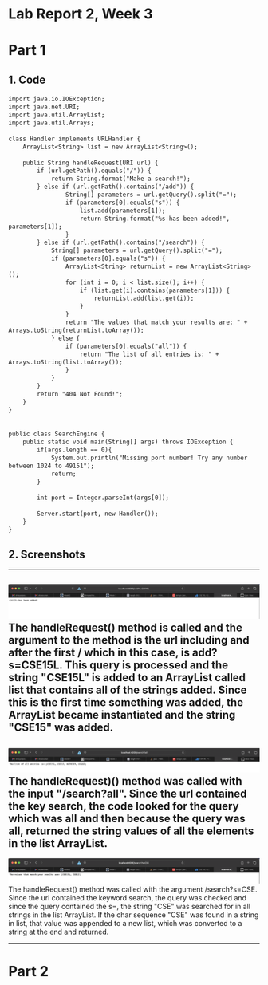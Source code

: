 # Lab Report 2, Week 3
# Part 1
## 1. Code
```
import java.io.IOException;
import java.net.URI;
import java.util.ArrayList;
import java.util.Arrays;

class Handler implements URLHandler {
    ArrayList<String> list = new ArrayList<String>();

    public String handleRequest(URI url) {
        if (url.getPath().equals("/")) {
            return String.format("Make a search!");
        } else if (url.getPath().contains("/add")) {
                String[] parameters = url.getQuery().split("=");
                if (parameters[0].equals("s")) {
                    list.add(parameters[1]);
                    return String.format("%s has been added!", parameters[1]);
                }
        } else if (url.getPath().contains("/search")) {
            String[] parameters = url.getQuery().split("=");
            if (parameters[0].equals("s")) {
                ArrayList<String> returnList = new ArrayList<String>();
                for (int i = 0; i < list.size(); i++) {
                    if (list.get(i).contains(parameters[1])) {
                        returnList.add(list.get(i));
                    }
                }
                return "The values that match your results are: " + Arrays.toString(returnList.toArray());
            } else {
                if (parameters[0].equals("all")) {
                    return "The list of all entries is: " + Arrays.toString(list.toArray());
                }
            }
        }
        return "404 Not Found!";
    }
}


public class SearchEngine {
    public static void main(String[] args) throws IOException {
        if(args.length == 0){
            System.out.println("Missing port number! Try any number between 1024 to 49151");
            return;
        }

        int port = Integer.parseInt(args[0]);

        Server.start(port, new Handler());
    }
}
```
## 2. Screenshots
---
![add](server_add.png)
The handleRequest() method is called and the argument to the method is the url including and after the first / which in this case, is add?s=CSE15L. This query is processed and the string "CSE15L" is added to an ArrayList<String> called list that contains all of the strings added. Since this is the first time something was added, the ArrayList became instantiated and the string "CSE15" was added.
---
![all](server_all.png)
The handleRequest)() method was called with the input "/search?all". Since the url contained the key search, the code looked for the query which was all and then because the query was all, returned the string values of all the elements in the list ArrayList. 
---
![search](server_search.png)
The handleRequest() method was called with the argument /search?s=CSE. Since the url contained the keyword search, the query was checked and since the query contained the s=, the string "CSE" was searched for in all strings in the list ArrayList. If the char sequence "CSE" was found in a string in list, that value was appended to a new list, which was converted to a string at the end and returned. 

---
# Part 2

